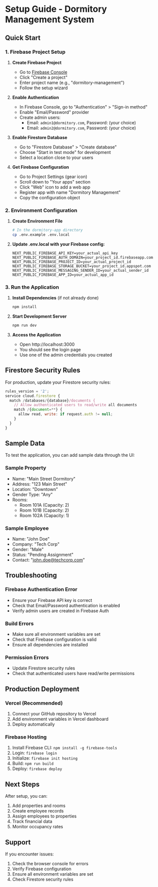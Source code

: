 # Setup Guide - Dormitory Management System

## Quick Start

### 1. Firebase Project Setup

1. **Create Firebase Project**
   - Go to [Firebase Console](https://console.firebase.google.com)
   - Click "Create a project"
   - Enter project name (e.g., "dormitory-management")
   - Follow the setup wizard

2. **Enable Authentication**
   - In Firebase Console, go to "Authentication" > "Sign-in method"
   - Enable "Email/Password" provider
   - Create admin users:
     - Email: `admin1@dormitory.com`, Password: (your choice)
     - Email: `admin2@dormitory.com`, Password: (your choice)

3. **Enable Firestore Database**
   - Go to "Firestore Database" > "Create database"
   - Choose "Start in test mode" for development
   - Select a location close to your users

4. **Get Firebase Configuration**
   - Go to Project Settings (gear icon)
   - Scroll down to "Your apps" section
   - Click "Web" icon to add a web app
   - Register app with name "Dormitory Management"
   - Copy the configuration object

### 2. Environment Configuration

1. **Create Environment File**
   ```bash
   # In the dormitory-app directory
   cp .env.example .env.local
   ```

2. **Update .env.local with your Firebase config:**
   ```env
   NEXT_PUBLIC_FIREBASE_API_KEY=your_actual_api_key
   NEXT_PUBLIC_FIREBASE_AUTH_DOMAIN=your_project_id.firebaseapp.com
   NEXT_PUBLIC_FIREBASE_PROJECT_ID=your_actual_project_id
   NEXT_PUBLIC_FIREBASE_STORAGE_BUCKET=your_project_id.appspot.com
   NEXT_PUBLIC_FIREBASE_MESSAGING_SENDER_ID=your_actual_sender_id
   NEXT_PUBLIC_FIREBASE_APP_ID=your_actual_app_id
   ```

### 3. Run the Application

1. **Install Dependencies** (if not already done)
   ```bash
   npm install
   ```

2. **Start Development Server**
   ```bash
   npm run dev
   ```

3. **Access the Application**
   - Open http://localhost:3000
   - You should see the login page
   - Use one of the admin credentials you created

## Firestore Security Rules

For production, update your Firestore security rules:

```javascript
rules_version = '2';
service cloud.firestore {
  match /databases/{database}/documents {
    // Allow authenticated users to read/write all documents
    match /{document=**} {
      allow read, write: if request.auth != null;
    }
  }
}
```

## Sample Data

To test the application, you can add sample data through the UI:

### Sample Property
- Name: "Main Street Dormitory"
- Address: "123 Main Street"
- Location: "Downtown"
- Gender Type: "Any"
- Rooms: 
  - Room 101A (Capacity: 2)
  - Room 101B (Capacity: 2)
  - Room 102A (Capacity: 1)

### Sample Employee
- Name: "John Doe"
- Company: "Tech Corp"
- Gender: "Male"
- Status: "Pending Assignment"
- Contact: "john.doe@techcorp.com"

## Troubleshooting

### Firebase Authentication Error
- Ensure your Firebase API key is correct
- Check that Email/Password authentication is enabled
- Verify admin users are created in Firebase Auth

### Build Errors
- Make sure all environment variables are set
- Check that Firebase configuration is valid
- Ensure all dependencies are installed

### Permission Errors
- Update Firestore security rules
- Check that authenticated users have read/write permissions

## Production Deployment

### Vercel (Recommended)
1. Connect your GitHub repository to Vercel
2. Add environment variables in Vercel dashboard
3. Deploy automatically

### Firebase Hosting
1. Install Firebase CLI: `npm install -g firebase-tools`
2. Login: `firebase login`
3. Initialize: `firebase init hosting`
4. Build: `npm run build`
5. Deploy: `firebase deploy`

## Next Steps

After setup, you can:
1. Add properties and rooms
2. Create employee records
3. Assign employees to properties
4. Track financial data
5. Monitor occupancy rates

## Support

If you encounter issues:
1. Check the browser console for errors
2. Verify Firebase configuration
3. Ensure all environment variables are set
4. Check Firestore security rules 
